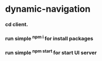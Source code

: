 # dynamic-navigation

### cd client.
### run simple <sup> npm i </sup> for install packages
### run simple <sup> npm start </sup> for start UI server

